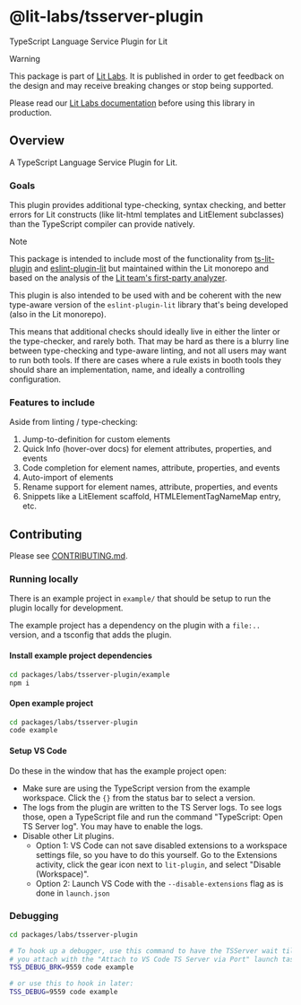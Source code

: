 # @lit-labs/tsserver-plugin

TypeScript Language Service Plugin for Lit

> [!WARNING]
>
> This package is part of [Lit Labs](https://lit.dev/docs/libraries/labs/). It
> is published in order to get feedback on the design and may receive breaking
> changes or stop being supported.
>
> Please read our [Lit Labs documentation](https://lit.dev/docs/libraries/labs/)
> before using this library in production.

## Overview

A TypeScript Language Service Plugin for Lit.

### Goals

This plugin provides additional type-checking, syntax checking, and better
errors for Lit constructs (like lit-html templates and LitElement subclasses)
than the TypeScript compiler can provide natively.

> [!NOTE]
>
> This package is intended to include most of the functionality from
> [ts-lit-plugin](https://github.com/runem/lit-analyzer/tree/master/packages/ts-lit-plugin)
> and [eslint-plugin-lit](https://github.com/43081j/eslint-plugin-lit) but
> maintained within the Lit monorepo and based on the analysis of the [Lit team's
> first-party
> analyzer](https://github.com/lit/lit/tree/main/packages/labs/analyzer).

This plugin is also intended to be used with and be coherent with the new
type-aware version of the `eslint-plugin-lit` library that's being developed
(also in the Lit monorepo).

This means that additional checks should ideally live in either the linter or
the type-checker, and rarely both. That may be hard as there is a blurry line
between type-checking and type-aware linting, and not all users may want to run
both tools. If there are cases where a rule exists in booth tools they should
share an implementation, name, and ideally a controlling configuration.

### Features to include

Aside from linting / type-checking:

1. Jump-to-definition for custom elements
2. Quick Info (hover-over docs) for element attributes, properties, and events
3. Code completion for element names, attribute, properties, and events
4. Auto-import of elements
5. Rename support for element names, attribute, properties, and events
6. Snippets like a LitElement scaffold, HTMLElementTagNameMap entry, etc.

## Contributing

Please see [CONTRIBUTING.md](../../../CONTRIBUTING.md).

### Running locally

There is an example project in `example/` that should be setup to run the plugin
locally for development.

The example project has a dependency on the plugin with a `file:..` version, and
a tsconfig that adds the plugin.

#### Install example project dependencies

```sh
cd packages/labs/tsserver-plugin/example
npm i
```

#### Open example project

```sh
cd packages/labs/tsserver-plugin
code example
```

#### Setup VS Code

Do these in the window that has the example project open:

- Make sure are using the TypeScript version from the example workspace. Click
  the `{}` from the status bar to select a version.
- The logs from the plugin are written to the TS Server logs. To see logs those,
  open a TypeScript file and run the command "TypeScript: Open TS Server log".
  You may have to enable the logs.
- Disable other Lit plugins.
  - Option 1: VS Code can not save disabled extensions to a workspace settings
    file, so you have to do this yourself. Go to the Extensions activity, click
    the gear icon next to `lit-plugin`, and select "Disable (Workspace)".
  - Option 2: Launch VS Code with the `--disable-extensions` flag as is done in
    `launch.json`

### Debugging

```sh
cd packages/labs/tsserver-plugin

# To hook up a debugger, use this command to have the TSServer wait till
# you attach with the "Attach to VS Code TS Server via Port" launch task.
TSS_DEBUG_BRK=9559 code example

# or use this to hook in later:
TSS_DEBUG=9559 code example
```
